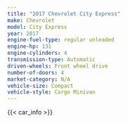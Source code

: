 ```yaml
---
title: "2017 Chevrolet City Express"
make: Chevrolet
model: City Express
year: 2017
engine-fuel-type: regular unleaded
engine-hp: 131
engine-cylinders: 4
transmission-type: Automatic
driven-wheels: Front wheel drive
number-of-doors: 4
market-category: N/A
vehicle-size: Compact
vehicle-style: Cargo Minivan
---
```


{{< car_info >}}
